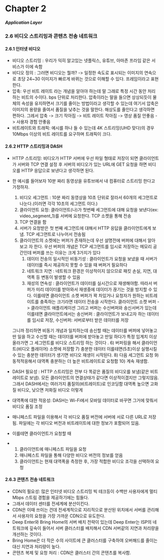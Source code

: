# Chapter 2
##### Application Layer

### 2.6 비디오 스트리밍과 콘텐츠 전송 네트워크
#### 2.6.1 인터넷 비디오
- 비디오 스트리밍 : 우리가 익히 알고있는 넷플릭스, 유튜브, 아마존 프라임 같은 서비스가 이에 속함
- 비디오 정의 : 그러면 비디오는 뭘까? -> 일정한 속도로 표시되는 이미지의 연속으로 초당 24~30 이미지가 빠르게 바뀌는 것으로 이해할 수 있다. 프레임이라고 표현한다.
- 압축: 우선 비트 레이트 라는 개념을 알아야 하는데 말 그래로 특정 시간 동안 처리하는 비트의 수이다. bps 단위로 처리한다. 압축이라는 말을 들으면 상상되듯이 물체의 속성을 유지하면서 크기를 줄이는 방법이라고 생각할 수 있는데 여기서 압축은 이미지의 용량을 줄여서 품질을 낮추는 것을 말한다. 해상도를 줄인다고 생각하면 편하다. 그레서 압축 -> 크기 작아짐 -> 비트 레이트 작아짐 -> 영상 품질 안좋음 -> 사용자 경험 안좋음
- 비트레이트와 트래픽: 예시를 하나 들 수 있는데 4K 스트리밍(UHD 맞다)의 경우 10Mbps 이상의 비트 레이트를 요구하며 트래픽이 크다.

#### 2.6.2 HTTP 스트리밍과 DASH
- HTTP 스트리밍: 비디오가 HTTP 서버에 우선 파일 형태로 저장이 되면 클라이언트가 서버와 TCP 연결 설정 후 서버의 비디오가 있는 URL에 GET 요청을 하면 비디오를 HTTP 응답으로 보낸다고 생각하면 된다.
- 한 예시를 들어보자 10분 짜리 동영상을 유튜브에서 내 컴퓨터로 스트리밍 한다고 가정하자.
  1) 비디오 세그먼트 : 10분 짜리 동영상을 10초 단위로 잘라서 60개의 세그먼트로 나눈다.(이러면 각각 10초의 세그먼트 이다.)
  2) 클라이언트 요청: 클라이언트(나)가 첫번째 세그먼트에 대해 요청을 보낸다(ex: video_segment_1)를 서버에 요청한다. TCP 소켓을 통해 전송
  3) TCP 연결을 함
  4) 서버가 요청받은 첫 번째 세그먼트에 대해서 HTTP 응답을 클라이언트에게 보냄. TCP 세그먼트로 나누어서 전송됨
  5) 클라이언트의 소켓에는 버퍼가 존재하는데 우선 설명전에 버퍼에 대해서 알아보고 자 한다.
     우선 버퍼의 개념은 TCP 세그먼트를 임시로 저장하는 메모리 공간인데 버퍼를 쓰는 이유는 크게 3가지가 있다
     1) 데이터 전송의 일시적인 비동기성 : 클라이언트가 요청을 보냈을 때 서버가 데이터를 즉시 제공하지 못할 수 있을 때 버퍼거 필요하다
     2) 네트워크 지연 : 네트워크 환경은 이상적이지 않으므로 패킷 손실, 지연, 대역폭 등 변동이 발생할 수 있음
     3) 재성의 연속성 : 클라이언트가 데이터를 실시간으로 재생해야함. 따라서 버퍼가 미리 데이터를 받아와서 재생중에 데이터가 끊기는 것을 방지할 수 있다.
     이를테면 클라이언트 소켓 버퍼가 꽉 차있거나 요청자가 원하는 비트레이트를 충족하는 크기라면 데이터 전송을 시작한다. 클라이언트 소켓 버퍼 -> 클라이언트 애플리케이션
     그리고 버퍼는 수신버퍼와 송신서버가 있는데 이를테면 클라이언트에서는 송신버퍼 : 클라이언트가 보내고자 하는 데이터를 임시로 저장, 수신버퍼: 서버로부터 받은 데이터를 저장

    그니까 정리하면 비동기 개념과 일치하는데 송신할 때는 데이터를 버퍼에 넣어놓고 딴 일을 하고 수신할 때는 데이터를 버퍼에 받아놓고 딴일 하다가 특정 임계치 이상 올라가면 그 세그먼트를 비디오 스트리밍 하는 것이다 .
  6) 버퍼링을 해서 클라이언트(비디오 플레이어) 소켓에 저장함
  7) 충분한 데이터 이를테면(5초)이상 실행시킬 수 있는 충분한 데이터가 생기면 비디오 재생이 시작된다.
  8) 다음 세그먼트 요청
  9) 동적적응해서 대역폭 충분하는 더 높은 비트레이트로 요청함
  10) 계속 재생함.
- DASH 필요성 : HTTP 스트리밍은 전부 다 똑같은 품질의 비디오를 보냄(같은 비트 레이트로 보냄). 모든 클라이언트의 연결상태가 같다면 이상적이겠지만 그렇지않음. 그래서 DASH에서는 여러가지 품질의(비트레이트)로 인코딩함 대역폭 높으면 고화질 비디오, 낮으면 저화질 비디오 이렇게
- 대역폭에 대한 적응성: DASH는 Wi-Fi에서 모바일 데이터로 바꾸면 그거에 맞춰서 비디오 품질 조정
- 매니페스트 파일을 이용해서 각 비디오 품질 버전에 서버에 서로 다른 URL로 저장됨. 파일에는 각 비디오 버전과 비트레이트에 대한 정보가 포함되어 있음.
- 이를테면 클라이언트가 요청할 때
- 1) 클라이언트에 매니페스트 파일을 요청
  2) 매니페스트 파일을 통해 다양한 비디오 버전의 정보를 얻음
  3) 클라이언트는 현재 대역폭을 측정한 후, 가장 적합한 비디오 조각을 선택하여 요청

#### 2.6.3 콘텐츠 전송 네트워크
- CDN의 필요성: 많은 인터넷 비디오 스트리밍 빅 테크등이 수백만 사용자에게 멀티 Mbps 스트림 경험을 제공하기에는 힘들다.
- 그래서 데이터 센터를 전세계에 분산이킨다.
- CDN은 이때 쓰이는 건데 전세계적으로 지리적으로 분산된 위치에서 서버를 관리해서 사용자의 요청을 가장 가까운 CDN으로 유도한다.
- Deep Enter와 Bring Home의 서버 배치 전략이 있는데 Deep Enter는 ISP의 네트워크에 깊숙이 들어서 서버 클러스터를 배치해서 CDN 서버같의 지연과 처리량을 개선하는 것이다.
- Bring Home은 더 작은 수의 사이트에 큰 클러스터를 구축하여 오버해드를 줄이는 대신 지연과 처리량이 높다.
- 콘텐츠 복제 및 요청 처리 : CDN은 클러스터 간의 콘텐츠를 복사함.
